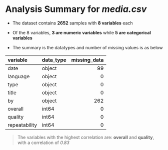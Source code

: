 # Analysis Summary for _media.csv_

* The dataset contains **2652** samples with **8 variables** each

* Of the 8 variables, **3 are numeric variables** while **5 are categorical variables** 

* The summary is the datatypes and number of missing values is as below

| variable      | data_type   |   missing_data |
|:--------------|:------------|---------------:|
| date          | object      |             99 |
| language      | object      |              0 |
| type          | object      |              0 |
| title         | object      |              0 |
| by            | object      |            262 |
| overall       | int64       |              0 |
| quality       | int64       |              0 |
| repeatability | int64       |              0 |

 > The variables with the highest correlation are: **overall** and **quality**, with a correlation of _0.83_


